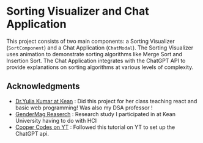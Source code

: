 
# Sorting Visualizer and Chat Application

This project consists of two main components: a Sorting Visualizer (`SortComponent`) and a Chat Application (`ChatModal`). The Sorting Visualizer uses animation to demonstrate sorting algorithms like Merge Sort and Insertion Sort. The Chat Application integrates with the ChatGPT API to provide explanations on sorting algorithms at various levels of complexity.

## Acknowledgments


- [Dr.Yulia Kumar at Kean](https://www.kean.edu/directory/yulia-kumar) : Did this project for her class teaching react and basic web programming! Was also my DSA professor !
- [GenderMag Reaserch](https://gendermag.org/) : Research study I participated in at Kean University having to do with HCI
- [Cooper Codes on YT](https://www.youtube.com/watch?v=Lag9Pj_33hM) : Followed this tutorial on YT to set up the ChatGPT api.
